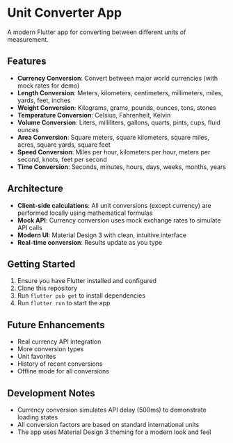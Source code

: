 # Unit Converter App

A modern Flutter app for converting between different units of measurement.

## Features

- **Currency Conversion**: Convert between major world currencies (with mock rates for demo)
- **Length Conversion**: Meters, kilometers, centimeters, millimeters, miles, yards, feet, inches
- **Weight Conversion**: Kilograms, grams, pounds, ounces, tons, stones
- **Temperature Conversion**: Celsius, Fahrenheit, Kelvin
- **Volume Conversion**: Liters, milliliters, gallons, quarts, pints, cups, fluid ounces
- **Area Conversion**: Square meters, square kilometers, square miles, acres, square yards, square feet
- **Speed Conversion**: Miles per hour, kilometers per hour, meters per second, knots, feet per second
- **Time Conversion**: Seconds, minutes, hours, days, weeks, months, years

## Architecture

- **Client-side calculations**: All unit conversions (except currency) are performed locally using mathematical formulas
- **Mock API**: Currency conversion uses mock exchange rates to simulate API calls
- **Modern UI**: Material Design 3 with clean, intuitive interface
- **Real-time conversion**: Results update as you type

## Getting Started

1. Ensure you have Flutter installed and configured
2. Clone this repository
3. Run `flutter pub get` to install dependencies
4. Run `flutter run` to start the app

## Future Enhancements

- Real currency API integration
- More conversion types
- Unit favorites
- History of recent conversions
- Offline mode for all conversions

## Development Notes

- Currency conversion simulates API delay (500ms) to demonstrate loading states
- All conversion factors are based on standard international units
- The app uses Material Design 3 theming for a modern look and feel
